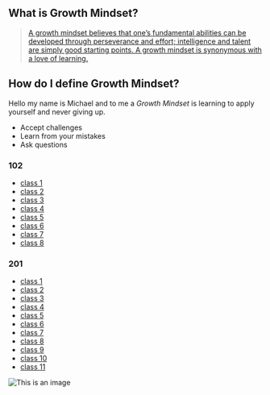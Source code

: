 ## What is Growth Mindset? 
>    [A growth mindset believes that one’s fundamental abilities can be developed through perseverance and effort; intelligence and talent are simply good starting points. A growth mindset is synonymous with a love of learning.](https://www.atlassian.com/blog/inside-atlassian/growth-mindset) 

## How do I define Growth Mindset?

 Hello my name is Michael and to me a _Growth Mindset_ is learning to apply yourself and never giving up.

- Accept challenges
- Learn from your mistakes
- Ask questions
                                      
### 102
- [class 1](read1.md) 
- [class 2](read2.md) 
- [class 3](read3.md) 
- [class 4](read4.md)
- [class 5](read5.md) 
- [class 6](read6.md) 
- [class 7](read7.md)
- [class 8](read8.md)

### 201
- [class 1](class-01.md)
- [class 2](class-02.md)
- [class 3](class-03.md)
- [class 4](class-04.md)
- [class 5](.md)
- [class 6](.md)
- [class 7](.md)
- [class 8](.md)
- [class 9](.md)
- [class 10](.md)
- [class 11](.md)


![This is an image](https://i2.wp.com/atlassianblog.wpengine.com/wp-content/uploads/NewGrowthMindset2.png?resize=768%2C960&ssl=1)
